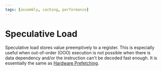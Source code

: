 ```yaml
---
tags: [assembly, caching, performance]
---
```


# Speculative Load

Speculative load stores value preemptively to a register. This is especially
useful when out-of-order (OOO) execution is not possible when there is data
dependency and/or the instruction can't be decoded fast enough. It is
essentially the same as [Hardware Prefetching](202403210909.md).
